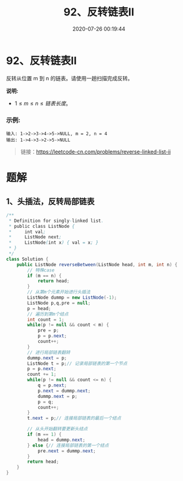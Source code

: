 ﻿---
title: 92、反转链表II
categories:
- leetcode
tags:
  - null
date: 2020-07-26 00:19:44
---

# 92、反转链表II
反转从位置 m 到 n 的链表。请使用一趟扫描完成反转。

**说明:**

- $1 ≤ m ≤ n ≤ 链表长度$。

### 示例:
```
输入: 1->2->3->4->5->NULL, m = 2, n = 4
输出: 1->4->3->2->5->NULL
```

> 链接：https://leetcode-cn.com/problems/reverse-linked-list-ii

# 题解
## 1、头插法，反转局部链表
```java
/**
 * Definition for singly-linked list.
 * public class ListNode {
 *     int val;
 *     ListNode next;
 *     ListNode(int x) { val = x; }
 * }
 */
class Solution {
    public ListNode reverseBetween(ListNode head, int m, int n) {
        // 特殊case
        if (m == n) {
            return head;
        }
        // 从第m个元素开始进行头插法
        ListNode dummp = new ListNode(-1);
        ListNode p,q,pre = null;
        p = head;
        // 遍历到第m个结点
        int count = 1;
        while(p != null && count < m) {
            pre = p;
            p = p.next;
            count++;
        }
        // 进行局部链表翻转
        dummp.next = p;
        ListNode t = p;// 记录局部链表的第一个节点
        p = p.next;
        count += 1;
        while(p != null && count <= n) {
            q = p.next;
            p.next = dummp.next;
            dummp.next = p;
            p = q;
            count++;
        }
        t.next = p;// 连接局部链表的最后一个结点

        // 从头开始翻转要更新头结点
        if (m == 1) {
            head = dummp.next;
        } else {// 连接局部链表的第一个结点
            pre.next = dummp.next;
        }
        return head;
    }
}
```